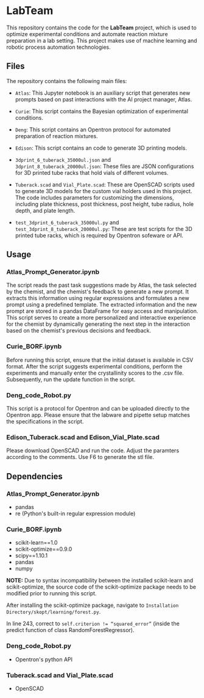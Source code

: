 # LabTeam

This repository contains the code for the **LabTeam** project, which is used to optimize experimental conditions and automate reaction mixture preparation in a lab setting. This project makes use of machine learning and robotic process automation technologies.

## Files

The repository contains the following main files:

- `Atlas`: This Jupyter notebook is an auxiliary script that generates new prompts based on past interactions with the AI project manager, Atlas. 

- `Curie`: This script contains the Bayesian optimization of experimental conditions. 

- `Deng`: This script contains an Opentron protocol for automated preparation of reaction mixtures.

- `Edison`: This script contains an code to generate 3D printing models.

- `3dprint_6_tuberack_35000ul.json` and `3dprint_8_tuberack_20000ul.json`: These files are JSON configurations for 3D printed tube racks that hold vials of different volumes.

- `Tuberack.scad` and `Vial_Plate.scad`: These are OpenSCAD scripts used to generate 3D models for the custom vial holders used in this project. The code includes parameters for customizing the dimensions, including plate thickness, post thickness, post height, tube radius, hole depth, and plate length.

- `test_3dprint_6_tuberack_35000ul.py` and `test_3dprint_8_tuberack_20000ul.py`: These are test scripts for the 3D printed tube racks, which is required by Opentron sofeware or API.



## Usage

### Atlas_Prompt_Generator.ipynb

The script reads the past task suggestions made by Atlas, the task selected by the chemist, and the chemist's feedback to generate a new prompt. It extracts this information using regular expressions and formulates a new prompt using a predefined template. The extracted information and the new prompt are stored in a pandas DataFrame for easy access and manipulation. This script serves to create a more personalized and interactive experience for the chemist by dynamically generating the next step in the interaction based on the chemist's previous decisions and feedback.

### Curie_BORF.ipynb

Before running this script, ensure that the initial dataset is available in CSV format. After the script suggests experimental conditions, perform the experiments and manually enter the crystallinity scores to the .csv file. Subsequently, run the update function in the script.

### Deng_code_Robot.py

This script is a protocol for Opentron and can be uploaded directly to the Opentron app. Please ensure that the labware and pipette setup matches the specifications in the script.

### Edison_Tuberack.scad and Edison_Vial_Plate.scad

Please download OpenSCAD and run the code. Adjust the paramters according to the comments. Use F6 to generate the stl file.

## Dependencies

### Atlas_Prompt_Generator.ipynb

- pandas
- re (Python's built-in regular expression module)

### Curie_BORF.ipynb

- scikit-learn==1.0
- scikit-optimize==0.9.0
- scipy==1.10.1
- pandas
- numpy

**NOTE:** Due to syntax incompatibility between the installed scikit-learn and scikit-optimize, the source code of the scikit-optimize package needs to be modified prior to running this script.

After installing the scikit-optimize package, navigate to `Installation Directory/skopt/learning/forest.py`.

In line 243, correct to `self.criterion != “squared_error”` (inside the predict function of class RandomForestRegressor).

### Deng_code_Robot.py

- Opentron's python API

### Tuberack.scad and Vial_Plate.scad

- OpenSCAD
